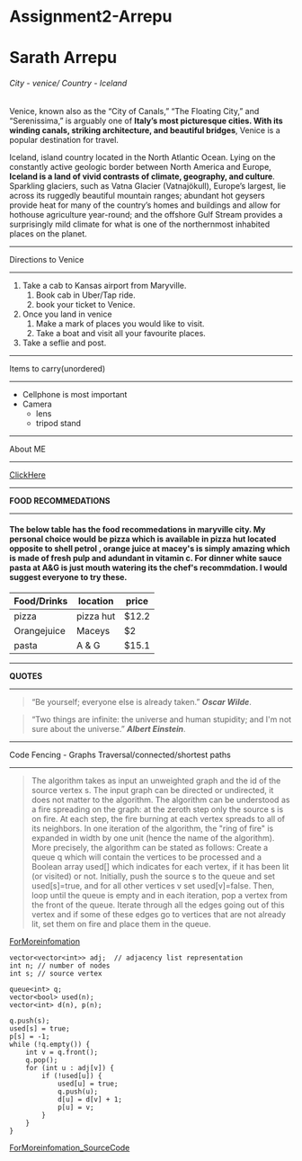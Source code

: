 # Assignment2-Arrepu
# Sarath Arrepu

###### City - venice/ Country - Iceland


 Venice, known also as the “City of Canals,” “The Floating City,” and “Serenissima,” is arguably one of **Italy’s most picturesque cities. With its winding canals, striking architecture, and beautiful bridges**, Venice is a popular destination for travel.

 Iceland, island country located in the North Atlantic Ocean. Lying on the constantly active geologic border between North America and Europe, **Iceland is a land of vivid contrasts of climate, geography, and culture**. Sparkling glaciers, such as Vatna Glacier (Vatnajökull), Europe’s largest, lie across its ruggedly beautiful mountain ranges; abundant hot geysers provide heat for many of the country’s homes and buildings and allow for hothouse agriculture year-round; and the offshore Gulf Stream provides a surprisingly mild climate for what is one of the northernmost inhabited places on the planet.

***
Directions to Venice
***
1. Take a cab to Kansas airport from Maryville.
    1. Book cab in Uber/Tap ride.
    2. book your ticket to Venice.
2. Once you land in venice
    1. Make a mark of places you would like to visit.
    2. Take a boat and visit all your favourite places.
3. Take a seflie and post.

***
 Items to carry(unordered)
***
* Cellphone is most important 
* Camera
  * lens
  * tripod stand
 
***
About ME
***
[ClickHere](https://github.com/SarathArrepu/assignment2-Arrepu/blob/main/AboutME.md)


***
**FOOD RECOMMEDATIONS**
***
#### The below table has the food recommedations in maryville city. My personal choice would be pizza which is available in pizza hut located opposite to shell petrol , orange juice at macey's is simply amazing which is made of fresh pulp and adundant in vitamin c. For dinner white sauce pasta at A&G is just mouth watering its the chef's recommdation. I would suggest everyone to try these.

|Food/Drinks|location |price|
|-----------|---------|-----|
| pizza     |pizza hut|$12.2| 
|Orangejuice| Maceys  |$2   |
| pasta     | A & G   |$15.1|

***
**QUOTES**
***
> “Be yourself; everyone else is already taken.” 
***Oscar Wilde***.

> “Two things are infinite: the universe and human stupidity; and I'm not sure about the universe.”
***Albert Einstein***.

***
Code Fencing - Graphs Traversal/connected/shortest paths
***

> The algorithm takes as input an unweighted graph and the id of the source vertex s. The input graph can be directed or undirected, it does not matter to the algorithm.
The algorithm can be understood as a fire spreading on the graph: at the zeroth step only the source s is on fire. At each step, the fire burning at each vertex spreads to all of its neighbors. In one iteration of the algorithm, the "ring of fire" is expanded in width by one unit (hence the name of the algorithm).
More precisely, the algorithm can be stated as follows: Create a queue q which will contain the vertices to be processed and a Boolean array used[] which indicates for each vertex, if it has been lit (or visited) or not.
Initially, push the source s to the queue and set used[s]=true, and for all other vertices v set used[v]=false. Then, loop until the queue is empty and in each iteration, pop a vertex from the front of the queue. Iterate through all the edges going out of this vertex and if some of these edges go to vertices that are not already lit, set them on fire and place them in the queue.

[ForMoreinfomation](https://cp-algorithms.com/index.html)

```
vector<vector<int>> adj;  // adjacency list representation
int n; // number of nodes
int s; // source vertex

queue<int> q;
vector<bool> used(n);
vector<int> d(n), p(n);

q.push(s);
used[s] = true;
p[s] = -1;
while (!q.empty()) {
    int v = q.front();
    q.pop();
    for (int u : adj[v]) {
        if (!used[u]) {
            used[u] = true;
            q.push(u);
            d[u] = d[v] + 1;
            p[u] = v;
        }
    }
}

```
[ForMoreinfomation_SourceCode](https://cp-algorithms.com/graph/breadth-first-search.html)